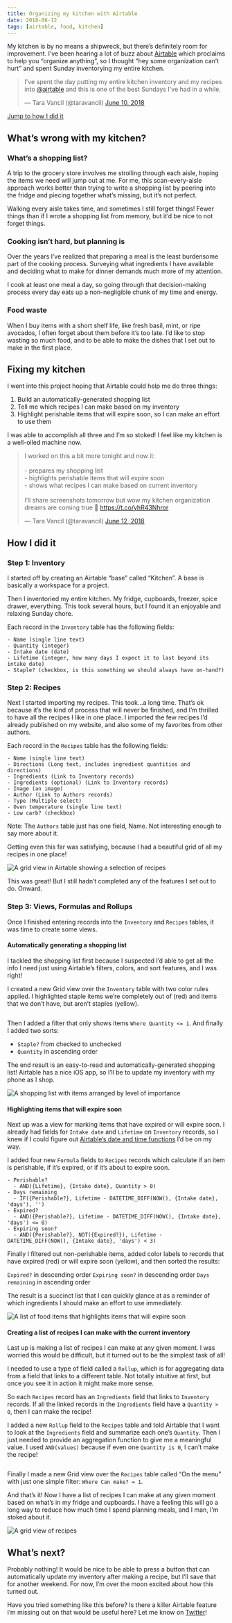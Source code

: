 ```yaml
---
title: Organizing my kitchen with Airtable
date: 2018-06-12
tags: [airtable, food, kitchen]
---
```


My kitchen is by no means a shipwreck, but there’s definitely room for improvement. I’ve been hearing a lot of buzz about [Airtable](https://airtable.com) which proclaims to help you “organize anything”, so I thought “hey some organization can’t hurt” and spent Sunday inventorying my entire kitchen.

<!--more-->

<blockquote class="twitter-tweet" data-lang="en"><p lang="en" dir="ltr">I&#39;ve spent the day putting my entire kitchen inventory and my recipes into <a href="https://twitter.com/airtable?ref_src=twsrc%5Etfw">@airtable</a> and this is one of the best Sundays I&#39;ve had in a while.</p>&mdash; Tara Vancil (@taravancil) <a href="https://twitter.com/taravancil/status/1005931331472195584?ref_src=twsrc%5Etfw">June 10, 2018</a></blockquote>
<script async src="https://platform.twitter.com/widgets.js" charset="utf-8"></script>

[Jump to how I did it](/blog/organizing-my-kitchen-with-airtable/#how-i-did-it)

## What’s wrong with my kitchen?

### What’s a shopping list?

A trip to the grocery store involves me strolling through each aisle, hoping the items we need will jump out at me. For me, this scan-every-aisle approach works better than trying to write a shopping list by peering into the fridge and piecing together what’s missing, but it’s not perfect.

Walking every aisle takes time, and sometimes I still forget things! Fewer things than if I wrote a shopping list from memory, but it’d be nice to not forget things.

### Cooking isn’t hard, but planning is

Over the years I’ve realized that preparing a meal is the least burdensome part of the cooking process. Surveying what ingredients I have available and deciding what to make for dinner demands much more of my attention.

I cook at least one meal a day, so going through that decision-making process every day eats up a non-negligible chunk of my time and energy.

### Food waste

When I buy items with a short shelf life, like fresh basil, mint, or ripe avocados, I often forget about them before it’s too late. I’d like to stop wasting so much food, and to be able to make the dishes that I set out to make in the first place.

## Fixing my kitchen

I went into this project hoping that Airtable could help me do three things:

1. Build an automatically-generated shopping list
2. Tell me which recipes I can make based on my inventory
3. Highlight perishable items that will expire soon, so I can make an effort to use them

I was able to accomplish all three and I’m so stoked! I feel like my kitchen is a well-oiled machine now.

<blockquote class="twitter-tweet" data-lang="en"><p lang="en" dir="ltr">I worked on this a bit more tonight and now it:<br><br>- prepares my shopping list<br>- highlights perishable items that will expire soon<br>- shows what recipes I can make based on current inventory<br><br>I’ll share screenshots tomorrow but wow my kitchen organization dreams are coming true 🤩 <a href="https://t.co/yhR43Nhror">https://t.co/yhR43Nhror</a></p>&mdash; Tara Vancil (@taravancil) <a href="https://twitter.com/taravancil/status/1006400312972890113?ref_src=twsrc%5Etfw">June 12, 2018</a></blockquote>
<script async src="https://platform.twitter.com/widgets.js" charset="utf-8"></script>

## How I did it

### Step 1: Inventory

I started off by creating an Airtable “base” called “Kitchen”. A base is basically a workspace for a project.

Then I inventoried my entire kitchen. My fridge, cupboards, freezer, spice drawer, everything. This took several hours, but I found it an enjoyable and relaxing Sunday chore.

Each record in the `Inventory` table has the following fields:

```
- Name (single line text)
- Quantity (integer)
- Intake date (date)
- Lifetime (integer, how many days I expect it to last beyond its intake date)
- Staple? (checkbox, is this something we should always have on-hand?)
```

### Step 2: Recipes

Next I started importing my recipes. This took…a long time. That’s ok because it’s the kind of process that will never be finished, and I’m thrilled to have all the recipes I like in one place. I imported the few recipes I’d already published on my website, and also some of my favorites from other authors.

Each record in the `Recipes` table has the following fields:

```
- Name (single line text)
- Directions (Long text, includes ingredient quantities and directions)
- Ingredients (Link to Inventory records)
- Ingredients (optional) (Link to Inventory records)
- Image (an image)
- Author (Link to Authors records)
- Type (Multiple select)
- Oven temperature (single line text)
- Low carb? (checkbox)
```

Note: The `Authors` table just has one field, Name. Not interesting enough to say more about it.

Getting even this far was satisfying, because I had a beautiful grid of all my recipes in one place!

<img src="/images/blog/organizing-my-kitchen-with-airtable/recipe-grid.png" alt="A grid view in Airtable showing a selection of recipes"/>

This was great! But I still hadn’t completed any of the features I set out to do. Onward.

### Step 3: Views, Formulas and Rollups

Once I finished entering records into the `Inventory` and `Recipes` tables, it was time to create some views.

#### Automatically generating a shopping list

I tackled the shopping list first because I suspected I’d able to get all the info I need just using Airtable’s filters, colors, and sort features, and I was right!

I created a new Grid view over the `Inventory` table with two color rules applied. I highlighted staple items we’re completely out of (red) and items that we don’t have, but aren’t staples (yellow).

<img src="/images/blog/organizing-my-kitchen-with-airtable/shopping-list-colors.png" alt=""/>

Then I added a filter that only shows items `Where Quantity <= 1`. And finally I added two sorts:

* `Staple?` from checked to unchecked
* `Quantity` in ascending order

The end result is an easy-to-read and automatically-generated shopping list! Airtable has a nice iOS app, so I’ll be to update my inventory with my phone as I shop.

<img src="/images/blog/organizing-my-kitchen-with-airtable/shopping-list.png" alt="A shopping list with items arranged by level of importance"/>

#### Highlighting items that will expire soon

Next up was a view for marking items that have expired or will expire soon. I already had fields for `Intake date` and `Lifetime` on `Inventory` records, so I knew if I could figure out [Airtable’s date and time functions](https://support.airtable.com/hc/en-us/articles/203255215-Formula-field-reference#date_and_time_functions) I’d be on my way.

I added four new `Formula` fields to `Recipes` records which calculate if an item is perishable, if it’s expired, or if it’s about to expire soon.

```
- Perishable?
  - AND({Lifetime}, {Intake date}, Quantity > 0)
- Days remaining
  - IF({Perishable?}, Lifetime - DATETIME_DIFF(NOW(), {Intake date}, 'days'), '')
- Expired?
  - AND({Perishable?}, Lifetime - DATETIME_DIFF(NOW(), {Intake date}, 'days') <= 0)
- Expiring soon?
  - AND({Perishable?}, NOT({Expired?}), Lifetime - DATETIME_DIFF(NOW(), {Intake date}, 'days') < 3)
```

Finally I filtered out non-perishable items, added color labels to records that have expired (red) or will expire soon (yellow), and then sorted the results:

`Expired?` in descending order
`Expiring soon?` in descending order
`Days remaining` in ascending order

The result is a succinct list that I can quickly glance at as a reminder of which ingredients I should make an effort to use immediately.

<img src="/images/blog/organizing-my-kitchen-with-airtable/perishable-items.png" alt="A list of food items that highlights items that will expire soon"/>

#### Creating a list of recipes I can make with the current inventory

Last up is making a list of recipes I can make at any given moment. I was worried this would be difficult, but it turned out to be the simplest task of all!

I needed to use a type of field called a `Rollup`, which is for aggregating data from a field that links to a different table. Not totally intuitive at first, but once you see it in action it might make more sense.

So each `Recipes` record has an `Ingredients` field that links to `Inventory` records. If all the linked records in the `Ingredients` field have a `Quantity > 0`, then I can make the recipe!

I added a new `Rollup` field to the `Recipes` table and told Airtable that I want to look at the `Ingredients` field and summarize each one’s `Quantity`. Then I just needed to provide an aggregation function to give me a meaningful value. I used `AND(values)` because if even one `Quantity is 0`, I can’t make the recipe!

<img src="/images/blog/organizing-my-kitchen-with-airtable/rollup.png" alt=""/>

Finally I made a new Grid view over the `Recipes` table called “On the menu” with just one simple filter: `Where Can make? = 1`.

And that’s it! Now I have a list of recipes I can make at any given moment based on what’s in my fridge and cupboards. I have a feeling this will go a long way to reduce how much time I spend planning meals, and I man, I’m stoked about it.

<img src="/images/blog/organizing-my-kitchen-with-airtable/on-the-menu.png" alt="A grid view of recipes"/>

## What’s next?

Probably nothing! It would be nice to be able to press a button that can automatically update my inventory after making a recipe, but I’ll save that for another weekend. For now, I’m over the moon excited about how this turned out.

Have you tried something like this before? Is there a killer Airtable feature I’m missing out on that would be useful here? Let me know on [Twitter](https://twitter.com/taravancil)!